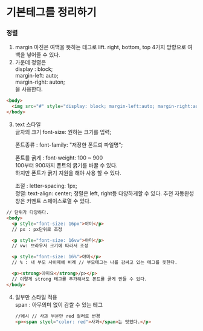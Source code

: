 # 기본테그를 정리하기

### 정렬

1. margin
   마진은 여백을 뜻하는 테그로 lift. right, bottom, top 4가지 방향으로 여백을 넣어줄 수 있다.
2. 가운데 정렬은<br>
   display : block;<br>
   margin-left: auto;<br>
   margin-right: auton;<br>
   을 사용한다.

```html
<body>
  <img src="#" style="display: block; margin-left:auto; margin-right:auto" />
</body>
```

3. text 스타일<br>
   글자의 크기 font-size: 원하는 크기를 입력;<br>

   폰트종류 : font-family: "저장한 폰트릐 파일명";

   폰트를 굵게 : font-weight: 100 ~ 900<br>
   100부터 900까지 폰트의 굵기를 바꿀 수 있다.<br>
   하지만 폰트가 굵기 지원을 해야 사용 할 수 있다.

   조절 : letter-spacing: 1px;<br>
   정렬: text-align: center;
   정렬은 left, right등 다양하게할 수 있다.
   추천 자동완성 창은 커멘트 스페이스로열 수 있다.

```html
// 단위가 다양하다.
<body>
  <p style="font-size: 16px">야미</p>
  // px : px단위로 조정

  <p style="font-size: 16vw">야미</p>
  // vw: 브라우저 크기에 따라서 조정

  <p style="font-size: 16%">야미</p>
  // % : 내 부모 사이제에 비례 // 부모테그는 나를 감싸고 있는 테그를 뜻한다.

  <p><strong>야미요</strong>/p></p>
  // 이렇게 strong 테그를 추가해서도 폰트를 굵게 만들 수 있다.
</body>
```

4. 일부만 스타일 적용<br>
   span : 아무의미 없이 감쌀 수 있는 테그<br>
   ```html
   //에시 // 사과 부분만 red 컬러로 변경
   <p><span styel="color: red">사과</span>는 맛있다.</p>
   ```
